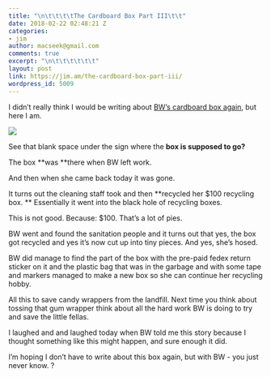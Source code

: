 ```yaml
---
title: "\n\t\t\t\tThe Cardboard Box Part III\t\t"
date: 2018-02-22 02:48:21 Z
categories:
- jim
author: macseek@gmail.com
comments: true
excerpt: "\n\t\t\t\t\t\t"
layout: post
link: https://jim.am/the-cardboard-box-part-iii/
wordpress_id: 5009
---
```


I didn’t really think I would be writing about [BW’s cardboard box again](http://jim.am/2018/02/11/the-100-cardboard-box/), but here I am.




![](http://jim.am/wp-content/uploads/2018/02/null-3.png)




See that blank space under the sign where the **box is supposed to go?**




The box **was **there when BW left work.




And then when she came back today it was gone.




It turns out the cleaning staff took and then **recycled her $100 recycling box. ** Essentially it went into the black hole of recycling boxes.




This is not good. Because: $100. That’s a lot of pies.




BW went and found the sanitation people and it turns out that yes, the box got recycled and yes it’s now cut up into tiny pieces. And yes, she’s hosed.




BW did manage to find the part of the box with the pre-paid fedex return sticker on it and the plastic bag that was in the garbage and with some tape and markers managed to make a new box so she can continue her recycling hobby.




All this to save candy wrappers from the landfill. Next time you think about tossing that gum wrapper think about all the hard work BW is doing to try and save the little fellas.




I laughed and and laughed today when BW told me this story because I thought something like this might happen, and sure enough it did.




I’m hoping I don’t have to write about this box again, but with BW - you just never know. ?


		

